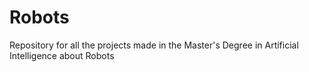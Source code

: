 # Robots
Repository for all the projects made in the Master's Degree in Artificial Intelligence about Robots
